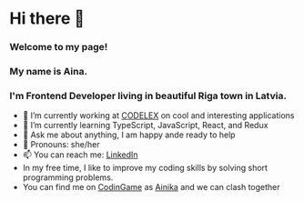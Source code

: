 

# Hi there 👋

### Welcome to my page!

### My name is Aina.
### I'm Frontend Developer living in beautiful Riga town in Latvia.

* 🔭 I’m currently working at [CODELEX](https://www.codelex.io/) on cool and interesting applications
* 🌱 I’m currently learning TypeScript, JavaScript, React, and Redux
* 💬 Ask me about anything, I am happy ande ready to help
* 🙎 Pronouns: she/her
* 📫 You can reach me: [LinkedIn](www.linkedin.com/in/aina-kostina)
* In my free time, I like to improve my coding skills by solving short programming problems. 
* You can find me on [CodinGame](https://www.codingame.com/home) as [Ainika](https://www.codingame.com/profile/9186e072c8d6cf684ac26e3abfe184949091304) and we can clash together 



